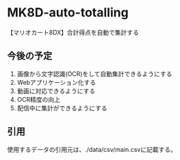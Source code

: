 # MK8D-auto-totalling
【マリオカート8DX】合計得点を自動で集計する

## 今後の予定
1. 画像から文字認識(OCR)をして自動集計できるようにする
2. Webアプリケーション化する
3. 動画に対応できるようにする
4. OCR精度の向上
5. 配信中に集計ができるようにする

## 引用
使用するデータの引用元は、./data/csv/main.csvに記載する。